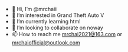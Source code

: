 - 👋 Hi, I’m @mrchaiii
- 👀 I’m interested in Grand Theft Auto V
- 🌱 I’m currently learning html
- 💞️ I’m looking to collaborate on noway
- 📫 How to reach me mrchai2021@163.com or mrchaiofficial@outlook.com

<!---
mrchaiii/mrchaiii is a ✨ special ✨ repository because its `README.md` (this file) appears on your GitHub profile.
You can click the Preview link to take a look at your changes.
--->
